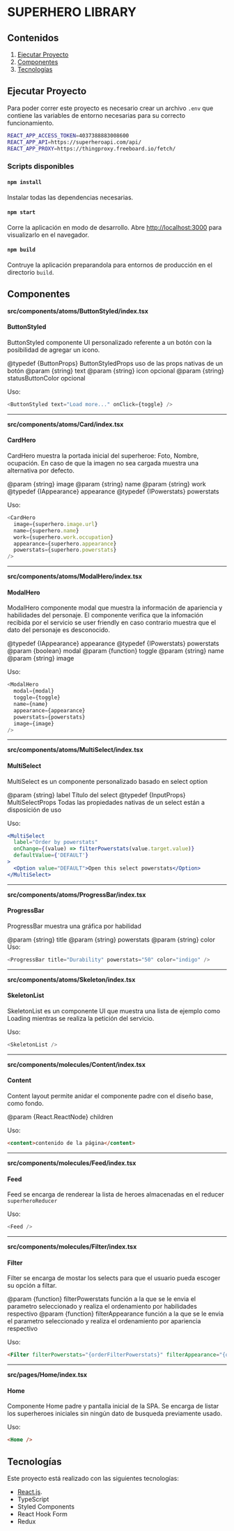 # SUPERHERO LIBRARY

## Contenidos

1. [Ejecutar Proyecto](#ejecutar-proyecto)
2. [Componentes](#componentes)
3. [Tecnologías](#tecnologías)

## Ejecutar Proyecto

Para poder correr este proyecto es necesario crear un archivo `.env` que contiene las variables de entorno necesarias para su correcto funcionamiento.

```sh
REACT_APP_ACCESS_TOKEN=4037388883008600
REACT_APP_API=https://superheroapi.com/api/
REACT_APP_PROXY=https://thingproxy.freeboard.io/fetch/
```

### Scripts disponibles

#### `npm install`

Instalar todas las dependencias necesarias.

#### `npm start`

Corre la aplicación en modo de desarrollo.
Abre [http://localhost:3000](http://localhost:3000) para visualizarlo en el navegador.

#### `npm build`

Contruye la aplicación preparandola para entornos de producción en el directorio `build`.

## Componentes

**src/components/atoms/ButtonStyled/index.tsx**

#### ButtonStyled

ButtonStyled componente UI personalizado referente a un botón con la posibilidad de agregar un icono.

@typedef {ButtonProps} ButtonStyledProps uso de las props nativas de un botón
@param {string} text
@param {string} icon opcional
@param {string} statusButtonColor opcional

Uso:

```js
<ButtonStyled text="Load more..." onClick={toggle} />
```

---

**src/components/atoms/Card/index.tsx**

#### CardHero

CardHero muestra la portada inicial del superheroe: Foto, Nombre, ocupación.
En caso de que la imagen no sea cargada muestra una alternativa por defecto.

@param {string} image
@param {string} name
@param {string} work
@typedef {IAppearance} appearance
@typedef {IPowerstats} powerstats

Uso:

```js
<CardHero
  image={superhero.image.url}
  name={superhero.name}
  work={superhero.work.occupation}
  appearance={superhero.appearance}
  powerstats={superhero.powerstats}
/>
```

---

**src/components/atoms/ModalHero/index.tsx**

#### ModalHero

ModalHero componente modal que muestra la información de apariencia y habilidades del personaje.
El componente verifica que la infomación recibida por el servicio se user friendly en caso contrario muestra que el dato del personaje es desconocido.

@typedef {IAppearance} appearance
@typedef {IPowerstats} powerstats
@param {boolean} modal
@param {function} toggle
@param {string} name
@param {string} image

Uso:

```js
<ModalHero
  modal={modal}
  toggle={toggle}
  name={name}
  appearance={appearance}
  powerstats={powerstats}
  image={image}
/>
```

---

**src/components/atoms/MultiSelect/index.tsx**

#### MultiSelect

MultiSelect es un componente personalizado basado en select option

@param {string} label Título del select
@typedef {InputProps} MultiSelectProps Todas las propiedades nativas de un select están a disposición de uso

Uso:

```jsx
<MultiSelect
  label="Order by powerstats"
  onChange={(value) => filterPowerstats(value.target.value)}
  defaultValue={'DEFAULT'}
>
  <Option value="DEFAULT">Open this select powerstats</Option>
</MultiSelect>
```

---

**src/components/atoms/ProgressBar/index.tsx**

#### ProgressBar

ProgressBar muestra una gráfica por habilidad

@param {string} title
@param {string} powerstats
@param {string} color
Uso:

```js
<ProgressBar title="Durability" powerstats="50" color="indigo" />
```

---

**src/components/atoms/Skeleton/index.tsx**

#### SkeletonList

SkeletonList es un componente UI que muestra una lista de ejemplo como Loading mientras se realiza la petición del servicio.

Uso:

```js
<SkeletonList />
```

---

**src/components/molecules/Content/index.tsx**

#### Content

Content layout permite anidar el componente padre con el diseño base, como fondo.

@param {React.ReactNode} children

Uso:

```html
<content>contenido de la página</content>
```

---

**src/components/molecules/Feed/index.tsx**

#### Feed

Feed se encarga de renderear la lista de heroes almacenadas en el reducer `superheroReducer`

Uso:

```js
<Feed />
```

---

**src/components/molecules/Filter/index.tsx**

#### Filter

Filter se encarga de mostar los selects para que el usuario pueda escoger su opción a filtar.

@param {function} filterPowerstats función a la que se le envia el parametro seleccionado y realiza el ordenamiento por habilidades respectivo
@param {function} filterAppearance función a la que se le envia el parametro seleccionado y realiza el ordenamiento por apariencia respectivo

Uso:

```html
<Filter filterPowerstats="{orderFilterPowerstats}" filterAppearance="{orderFilterByAppearance}" />
```

---

**src/pages/Home/index.tsx**

#### Home

Componente Home padre y pantalla inicial de la SPA.
Se encarga de listar los superheroes iniciales sin ningún dato de busqueda previamente usado.

Uso:

```html
<Home />
```

## Tecnologías

Este proyecto está realizado con las siguientes tecnologías:

- [React.js](https://github.com/facebook/create-react-app).
- TypeScript
- Styled Components
- React Hook Form
- Redux
